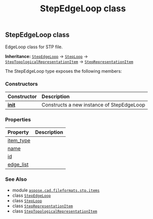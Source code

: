 ﻿---
title: StepEdgeLoop class
second_title: Aspose.CAD for Python via .NET API References
description: 
type: docs
weight: 260
url: /python-net/aspose.cad.fileformats.stp.items/stepedgeloop/
is_root: false
---

## StepEdgeLoop class

EdgeLoop class for STP file.



**Inheritance:** [`StepEdgeLoop`](/cad/python-net/aspose.cad.fileformats.stp.items/stepedgeloop) → 
[`StepLoop`](/cad/python-net/aspose.cad.fileformats.stp.items/steploop) → 
[`StepTopologicalRepresentationItem`](/cad/python-net/aspose.cad.fileformats.stp.items/steptopologicalrepresentationitem) → 
[`StepRepresentationItem`](/cad/python-net/aspose.cad.fileformats.stp.items/steprepresentationitem)



The StepEdgeLoop type exposes the following members:

### Constructors
| Constructor | Description |
| :- | :- |
| [__init__](/cad/python-net/aspose.cad.fileformats.stp.items/stepedgeloop/__init__/#str-list) | Constructs a new instance of StepEdgeLoop |


### Properties
| Property | Description |
| :- | :- |
| [item_type](/cad/python-net/aspose.cad.fileformats.stp.items/stepedgeloop/item_type) |  |
| [name](/cad/python-net/aspose.cad.fileformats.stp.items/stepedgeloop/name) |  |
| [id](/cad/python-net/aspose.cad.fileformats.stp.items/stepedgeloop/id) |  |
| [edge_list](/cad/python-net/aspose.cad.fileformats.stp.items/stepedgeloop/edge_list) |  |



### See Also
* module [`aspose.cad.fileformats.stp.items`](..)
* class [`StepEdgeLoop`](/cad/python-net/aspose.cad.fileformats.stp.items/stepedgeloop)
* class [`StepLoop`](/cad/python-net/aspose.cad.fileformats.stp.items/steploop)
* class [`StepRepresentationItem`](/cad/python-net/aspose.cad.fileformats.stp.items/steprepresentationitem)
* class [`StepTopologicalRepresentationItem`](/cad/python-net/aspose.cad.fileformats.stp.items/steptopologicalrepresentationitem)
